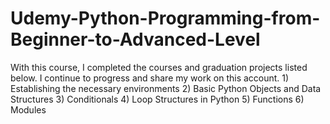 # Udemy-Python-Programming-from-Beginner-to-Advanced-Level
With this course, I completed the courses and graduation projects listed below. I continue to progress and share my work on this account. 1) Establishing the necessary environments 2) Basic Python Objects and Data Structures 3) Conditionals 4) Loop Structures in Python 5) Functions 6) Modules
